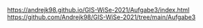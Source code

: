 https://andrejk98.github.io/GIS-WiSe-2021/Aufgabe3/index.html
https://github.com/Andrejk98/GIS-WiSe-2021/tree/main/Aufgabe3